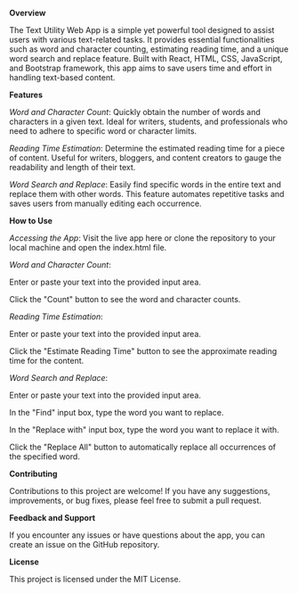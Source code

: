 **Overview**

The Text Utility Web App is a simple yet powerful tool designed to assist users with various text-related tasks. It provides essential functionalities such as word and character counting, estimating reading time, and a unique word search and replace feature. Built with React, HTML, CSS, JavaScript, and Bootstrap framework, this app aims to save users time and effort in handling text-based content.

**Features**

*Word and Character Count*: Quickly obtain the number of words and characters in a given text. Ideal for writers, students, and professionals who need to adhere to specific word or character limits.

*Reading Time Estimation*: Determine the estimated reading time for a piece of content. Useful for writers, bloggers, and content creators to gauge the readability and length of their text.

*Word Search and Replace*: Easily find specific words in the entire text and replace them with other words. This feature automates repetitive tasks and saves users from manually editing each occurrence.

**How to Use**

*Accessing the App*: Visit the live app here or clone the repository to your local machine and open the index.html file.

*Word and Character Count*:

Enter or paste your text into the provided input area.

Click the "Count" button to see the word and character counts.

*Reading Time Estimation*:

Enter or paste your text into the provided input area.

Click the "Estimate Reading Time" button to see the approximate reading time for the content.

*Word Search and Replace*:

Enter or paste your text into the provided input area.

In the "Find" input box, type the word you want to replace.

In the "Replace with" input box, type the word you want to replace it with.

Click the "Replace All" button to automatically replace all occurrences of the specified word.


**Contributing**

Contributions to this project are welcome! If you have any suggestions, improvements, or bug fixes, please feel free to submit a pull request.

**Feedback and Support**

If you encounter any issues or have questions about the app, you can create an issue on the GitHub repository.

**License**

This project is licensed under the MIT License.
